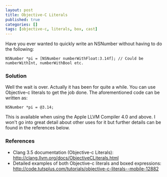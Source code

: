 ```yaml
---
layout: post
title: Objective-C Literals
published: true
categories: []
tags: [objective-c, literals, box, cast]
---
```

Have you ever wanted to quickly write an NSNumber without having to do the following:

	NSNumber *pi = [NSNumber numberWithFloat:3.14f]; // Could be numberWithInt, numberWithBool etc.

### Solution

Well the wait is over. Actually it has been for quite a while. You can use Objective-c literals to get the job done. The aforementioned code can be written as:

	NSNumber *pi = @3.14;

This is available when using the Apple LLVM Compiler 4.0 and above. I won't go into great detail about other uses for it but further details can be found in the references below.

### References

- Clang 3.5 documentation (Objective-c Literals): http://clang.llvm.org/docs/ObjectiveCLiterals.html
- Detailed examples of both Objective-c literals and boxed expressions: http://code.tutsplus.com/tutorials/objective-c-literals--mobile-12882
